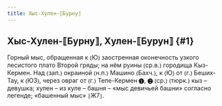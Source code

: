 ```yaml
---
title: Хыс-Хулен-⟦Бурну⟧
---
```

## Хыс-Хулен-⟦Бурну⟧, Хулен-⟦Бурун⟧ {#1}

Горный мыс, обращенная к ⦅Ю⦆ заостренная оконечность узкого лесистого плато Второй гряды; на нём руины ⦅ср.в.⦆ городища Кыз-Кермен. Над ⦅зап.⦆ окраиной ⦅н.п.⦆ Машино ⦅Бахч.⦆, к ⦅Ю⦆ от ⦅г.⦆ Беших-Тау, к ⦅ЮЗ⦆, через овраг от ⦅г.⦆ Тепе-Кермен ❶, ❷ ⦅ср.⦆ ⦅тюрк.⦆ кыз – девушка; хулен – из куле – башня – «мыс девичьей башни» согласно легенде; «башенный мыс» ⦃Ж7⦄.
